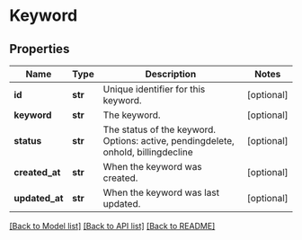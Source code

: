# Keyword

## Properties
Name | Type | Description | Notes
------------ | ------------- | ------------- | -------------
**id** | **str** | Unique identifier for this keyword. | [optional] 
**keyword** | **str** | The keyword. | [optional] 
**status** | **str** | The status of the keyword. Options: active, pendingdelete, onhold, billingdecline | [optional] 
**created_at** | **str** | When the keyword was created. | [optional] 
**updated_at** | **str** | When the keyword was last updated. | [optional] 

[[Back to Model list]](../README.md#documentation-for-models) [[Back to API list]](../README.md#documentation-for-api-endpoints) [[Back to README]](../README.md)


